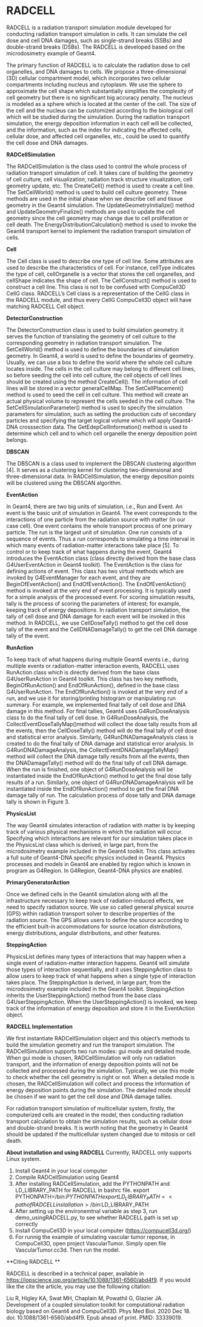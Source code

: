# RADCELL
RADCELL is a radiation transport simulation module developed for conducting radiation transport simulation in cells. It can simulate the cell dose and cell DNA damages, such as single-strand breaks (SSBs) and double-strand breaks (DSBs). The RADCELL is developed based on the microdosimetry example of Geant4.  

The primary function of RADCELL is to calculate the radiation dose to cell organelles, and DNA damages to cells. We propose a three-dimensional (3D) cellular compartment model, which incorporates two cellular compartments including nucleus and cytoplasm. We use the sphere to approximate the cell shape which substantially simplifies the complexity of cell geometry but there is no significant big accuracy penalty. The nucleus is modeled as a sphere which is located at the center of the cell. The size of the cell and the nucleus can be customized according to the biological cell which will be studied during the simulation. 
During the radiation transport simulation, the energy deposition information in each cell will be collected, and the information, such as the index for indicating the affected cells, cellular dose, and affected cell organelles, etc., could be used to quantify the cell dose and DNA damages. 

**RADCellSimulation**

The RADCellSimulation is the class used to control the whole process of radiation transport simulation of cell. It takes care of building the geometry of cell culture, cell visualization, radiation track structure visualization, cell geometry update, etc. The CreateCell() method is used to create a cell line. The SetCellWorld() method is used to build cell culture geometry. These methods are used in the initial phase when we describe cell and tissue geometry in the Geant4 simulation. The UpdateGeometryInitialize() method and UpdateGeometryFinalize() methods are used to update the cell geometry since the cell geometry may change due to cell proliferation or cell death. The EnergyDistributionCalculation() method is used to invoke the Geant4 transport kernel to implement the radiation transport simulation of cells.

**Cell**

The Cell class is used to describe one type of cell line. Some attributes are used to describe the characteristics of cell. For instance, cellType indicates the type of cell, cellOrganelle is a vector that stores the cell organelles, and cellShape indicates the shape of cell. The CellConstruct() method is used to construct a cell line. This class is not to be confused with CompuCell3D CellG class.  RADCELL’s Cell class is a representation of the CellG class in the RADCELL module, and thus every CellG CompuCell3D object will have matching RADCELL Cell object. 
 
 **DetectorConstruction**
 
The DetectorConstruction class is used to build simulation geometry. It serves the function of translating the geometry of cell culture to the corresponding geometry in radiation transport simulation. The SetCellWorld() method is used to define the boundaries of simulation geometry. In Geant4, a world is used to define the boundaries of geometry. Usually, we can use a box to define the world where the whole cell culture locates inside. The cells in the cell culture may belong to different cell lines, so before seeding the cell into cell culture, the cell objects of cell lines should be created using the method CreateCell(). The information of cell lines will be stored in a vector generalCellMap. The SetCellPlacement() method is used to seed the cell in cell culture. This method will create an actual physical volume to represent the cells seeded in the cell culture. The SetCellSimulationParameter() method is used to specify the simulation parameters for simulation, such as setting the production cuts of secondary particles and specifying the target logical volume which will apply Geant4-DNA crosssection data. The GetEdepCellInformation()  method is used to determine which cell and to which cell organelle the energy deposition point belongs.

**DBSCAN**

The DBSCAN is a class used to implement the DBSCAN clustering algorithm [4]. It serves as a clustering kernel for clustering two-dimensional and three-dimensional data. In RADCellSimulation, the energy deposition points will be clustered using the DBSCAN algorithm.

**EventAction**

In Geant4, there are two big units of simulation, i.e., Run and Event. An event is the basic unit of simulation in Geant4. The event corresponds to the interactions of one particle from the radiation source with matter (in our case cell). One event contains the whole transport process of one primary particle. The run is the largest unit of simulation. One run consists of a sequence of events. Thus a run corresponds to simulating a time interval in which many events of radiation-matter interactions take place [5]. To control or to keep track of what happens during the event, Geant4 introduces the EventAction class (class directly derived from the base class G4UserEventAction in Geant4 toolkit). The EventAction is the class for defining actions of event. This class has two virtual methods which are invoked by G4EventManager for each event, and they are BeginOfEventAction() and EndOfEventAction(). The EndOfEventAction() method is invoked at the very end of event processing. It is typically used for a simple analysis of the processed event. For scoring simulation results, tally is the process of scoring the parameters of interest; for example, keeping track of energy depositions. In radiation transport simulation, the tally of cell dose and DNA damage for each event will be invoked in this method. In RADCELL, we use CellDoseTally() method to get the cell dose tally of the event and  the CellDNADamageTally() to get the cell DNA damage tally of the event.

**RunAction**

To keep track of what happens during multiple Geant4 events i.e., during multiple events or radiation-matter interaction events, RADCELL uses RunAction class which is directly derived from the base class G4UserRunAction in Geant4 toolkit. This class has two key methods, BeginOfRunAction() and EndOfRunAction(), defined in the base class G4UserRunAction. The EndOfRunAction() is invoked at the very end of a run, and we use it for storing/printing histogram or manipulating run summary. For example, we implemented final tally of cell dose and DNA damage in this method. For final tallies, Geant4 uses G4RunDoseAnalysis class to do the final tally of cell dose. In G4RunDoseAnalysis, the CollectEventDoseTallyMap()method will collect the dose tally results from all the events, then the CellDoseTally() method will do the final tally of cell dose and statistical error analysis. Similarly, G4RunDNADamageAnalysis class is created to do the final tally of DNA damage and statistical error analysis. 
In G4RunDNADamageAnalysis, the CollectEventDNADamageTallyMap() method will collect the DNA damage tally results from all the events, then the DNADamageTally() method will do the final tally of cell DNA damage. When the run is finished, one object of G4RunDoseAnalysis will be instantiated inside the EndOfRunAction() method to get the final dose tally results of a run. Similarly, one object of G4RunDNADamageAnalysis will be instantiated inside the EndOfRunAction() method to get the final DNA damage tally of run. The calculation process of dose tally and DNA damage tally is shown in Figure 3.
 

**PhysicsList**

The way Geant4 simulates interaction of radiation with matter is by keeping track of various physical mechanisms in which the radiation will occur. Specifying which interactions are relevant for our simulation takes place in the PhysicsList class which is derived, in large part, from the microdosimetry example included in the Geant4 toolkit. This class activates a full suite of Geant4-DNA specific physics included in Geant4. Physics processes and models in Geant4 are enabled by region which is known in program as G4Region. In G4Region, Geant4-DNA physics are enabled.

**PrimaryGeneratorAction**

Once we defined cells in the Geant4 simulation along with all the infrastructure necessary to keep track of radiation-induced effects, we need to specify radiation source. We use so called general physical source (GPS) within radiation transport solver to describe properties of the radiation source. The GPS allows users to define the source according to the efficient built-in accommodations for source location distributions, energy distributions, angular distributions, and other features.

**SteppingAction**

PhysicsList defines many types of interactions that may happen when a single event of radiation-matter interaction happens. Geant4 will simulate those types of interaction sequentially, and it uses SteppingAction class to allow users to keep track of what happens when a single type of interaction takes place. The SteppingAction is derived, in large part, from the microdosimetry example included in the Geant4 toolkit. SteppingAction inherits the UserSteppingAction() method from the base class G4UserSteppingAction. When the UserSteppingAction() is invoked, we keep track of the information of energy deposition and store it in the EventAction object.

 

**RADCELL Implementation**

We first instantiate RADCellSimulation object and this object’s methods to build the simulation geometry and run the transport simulation. The RADCellSimulation supports two run modes: gui mode and detailed mode. When gui mode is chosen, RADCellSimulation will only run radiation transport, and the information of energy deposition points will not be collected and processed during the simulation. Typically, we use this mode to check whether the cell geometry is right or not. When a detailed mode is chosen, the RADCellSimulation will collect and process the information of energy deposition points during the simulation. The detailed mode should be chosen if we want to get the cell dose and DNA damage tallies.
 
For radiation transport simulation of multicellular system, firstly, the computerized cells are created in the model, then conducting radiation transport calculation to obtain the simulation results, such as cellular dose and double-strand breaks. It is worth noting that the geometry in Geant4 should be updated if the multicellular system changed due to mitosis or cell death. 


**About installation and using RADCELL**
Currently, RADCELL only supports Linux system. 
1. Install Geant4 in your local computer
2. Compile RADCellSimulation using Geant4
3. After installing RADCellSimulation, add the PYTHONPATH and LD_LIBRARY_PATH for RADCELL in bashrc file.
   export PYTHONPATH=<path of RADCELL installation>/bin:$PYTHONPATH 
   export LD_LIBRARY_PATH=<path of RADCELL installation>/bin:$LD_LIBRARY_PATH 
 4. After setting up the environemtnal variable as step 3, run demo_usingRADCELL.py, to see whether RADCELL path is set up correctly
 5. Install CompuCell3D in your local computer (https://compucell3d.org/)
 6. For runnig the example of simulating vascular tumor reponse,  in CompuCell3D, open project VascularTumor. Simply open file VascularTumor.cc3d. Then run the model.
 
 
 **Citing RADCELL **
 
RADCELL is described in a technical paper, available in https://iopscience.iop.org/article/10.1088/1361-6560/abd4f9. If you would like the cite the article, you may use the following citation:

Liu R, Higley KA, Swat MH, Chaplain M, Powathil G, Glazier JA. Development of a coupled simulation toolkit for computational radiation biology based on Geant4 and CompuCell3D. Phys Med Biol. 2020 Dec 18. doi: 10.1088/1361-6560/abd4f9. Epub ahead of print. PMID: 33339019.


